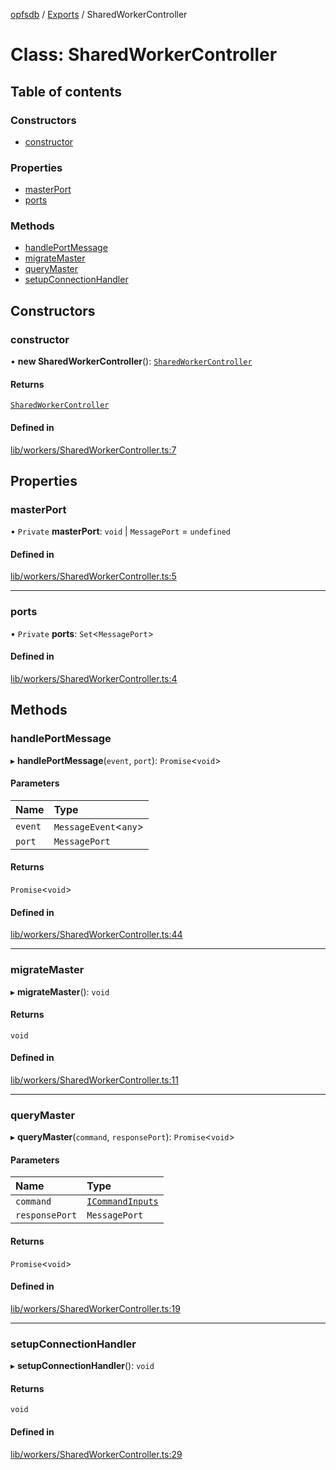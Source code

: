 [opfsdb](../README.md) / [Exports](../modules.md) / SharedWorkerController

# Class: SharedWorkerController

## Table of contents

### Constructors

- [constructor](SharedWorkerController.md#constructor)

### Properties

- [masterPort](SharedWorkerController.md#masterport)
- [ports](SharedWorkerController.md#ports)

### Methods

- [handlePortMessage](SharedWorkerController.md#handleportmessage)
- [migrateMaster](SharedWorkerController.md#migratemaster)
- [queryMaster](SharedWorkerController.md#querymaster)
- [setupConnectionHandler](SharedWorkerController.md#setupconnectionhandler)

## Constructors

### constructor

• **new SharedWorkerController**(): [`SharedWorkerController`](SharedWorkerController.md)

#### Returns

[`SharedWorkerController`](SharedWorkerController.md)

#### Defined in

[lib/workers/SharedWorkerController.ts:7](https://github.com/sliterok/opfsdb/blob/96fe35f/lib/workers/SharedWorkerController.ts#L7)

## Properties

### masterPort

• `Private` **masterPort**: `void` \| `MessagePort` = `undefined`

#### Defined in

[lib/workers/SharedWorkerController.ts:5](https://github.com/sliterok/opfsdb/blob/96fe35f/lib/workers/SharedWorkerController.ts#L5)

___

### ports

• `Private` **ports**: `Set`\<`MessagePort`\>

#### Defined in

[lib/workers/SharedWorkerController.ts:4](https://github.com/sliterok/opfsdb/blob/96fe35f/lib/workers/SharedWorkerController.ts#L4)

## Methods

### handlePortMessage

▸ **handlePortMessage**(`event`, `port`): `Promise`\<`void`\>

#### Parameters

| Name | Type |
| :------ | :------ |
| `event` | `MessageEvent`\<`any`\> |
| `port` | `MessagePort` |

#### Returns

`Promise`\<`void`\>

#### Defined in

[lib/workers/SharedWorkerController.ts:44](https://github.com/sliterok/opfsdb/blob/96fe35f/lib/workers/SharedWorkerController.ts#L44)

___

### migrateMaster

▸ **migrateMaster**(): `void`

#### Returns

`void`

#### Defined in

[lib/workers/SharedWorkerController.ts:11](https://github.com/sliterok/opfsdb/blob/96fe35f/lib/workers/SharedWorkerController.ts#L11)

___

### queryMaster

▸ **queryMaster**(`command`, `responsePort`): `Promise`\<`void`\>

#### Parameters

| Name | Type |
| :------ | :------ |
| `command` | [`ICommandInputs`](../modules.md#icommandinputs) |
| `responsePort` | `MessagePort` |

#### Returns

`Promise`\<`void`\>

#### Defined in

[lib/workers/SharedWorkerController.ts:19](https://github.com/sliterok/opfsdb/blob/96fe35f/lib/workers/SharedWorkerController.ts#L19)

___

### setupConnectionHandler

▸ **setupConnectionHandler**(): `void`

#### Returns

`void`

#### Defined in

[lib/workers/SharedWorkerController.ts:29](https://github.com/sliterok/opfsdb/blob/96fe35f/lib/workers/SharedWorkerController.ts#L29)
